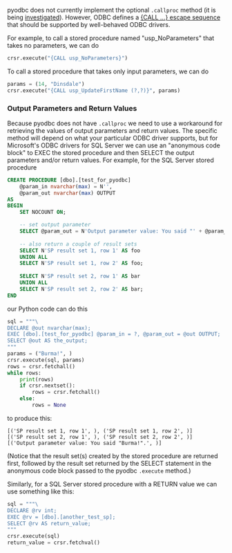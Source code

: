 pyodbc does not currently implement the optional `.callproc` method (it is being [investigated](https://github.com/mkleehammer/pyodbc/issues/184)). However, ODBC defines a [{CALL ...} escape sequence](https://msdn.microsoft.com/en-us/library/ms403294.aspx) that should be supported by well-behaved ODBC drivers.

For example, to call a stored procedure named "usp_NoParameters" that takes no parameters, we can do

```python
crsr.execute("{CALL usp_NoParameters}")
```

To call a stored procedure that takes only input parameters, we can do

```python
params = (14, "Dinsdale")
crsr.execute("{CALL usp_UpdateFirstName (?,?)}", params)
```

### Output Parameters and Return Values

Because pyodbc does not have `.callproc` we need to use a workaround for retrieving the values of output parameters and return values. The specific method will depend on what your particular ODBC driver supports, but for Microsoft's ODBC drivers for SQL Server we can use an "anonymous code block" to EXEC the stored procedure and then SELECT the output parameters and/or return values. For example, for the SQL Server stored procedure

```sql
CREATE PROCEDURE [dbo].[test_for_pyodbc] 
    @param_in nvarchar(max) = N'', 
    @param_out nvarchar(max) OUTPUT
AS
BEGIN
    SET NOCOUNT ON;

    -- set output parameter
    SELECT @param_out = N'Output parameter value: You said "' + @param_in + N'".';
    
    -- also return a couple of result sets
    SELECT N'SP result set 1, row 1' AS foo
    UNION ALL
    SELECT N'SP result set 1, row 2' AS foo;
    
    SELECT N'SP result set 2, row 1' AS bar
    UNION ALL
    SELECT N'SP result set 2, row 2' AS bar;
END
```

our Python code can do this

```python
sql = """\
DECLARE @out nvarchar(max);
EXEC [dbo].[test_for_pyodbc] @param_in = ?, @param_out = @out OUTPUT;
SELECT @out AS the_output;
"""
params = ("Burma!", )
crsr.execute(sql, params)
rows = crsr.fetchall()
while rows:
    print(rows)
    if crsr.nextset():
        rows = crsr.fetchall()
    else:
        rows = None
```

to produce this:

```none
[('SP result set 1, row 1', ), ('SP result set 1, row 2', )]
[('SP result set 2, row 1', ), ('SP result set 2, row 2', )]
[('Output parameter value: You said "Burma!".', )]
```

(Notice that the result set(s) created by the stored procedure are returned first, followed by the result set returned by the SELECT statement in the anonymous code block passed to the pyodbc `.execute` method.)

Similarly, for a SQL Server stored procedure with a RETURN value we can use something like this:

```python
sql = """\
DECLARE @rv int;
EXEC @rv = [dbo].[another_test_sp];
SELECT @rv AS return_value;
"""
crsr.execute(sql)
return_value = crsr.fetchval()

